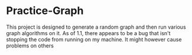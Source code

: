 # Practice-Graph
This project is designed to generate a random graph and then run various graph algorithms on it.
As of 1.1, there appears to be a bug that isn't stopping the code from running on my machine. It might however cause problems on others

